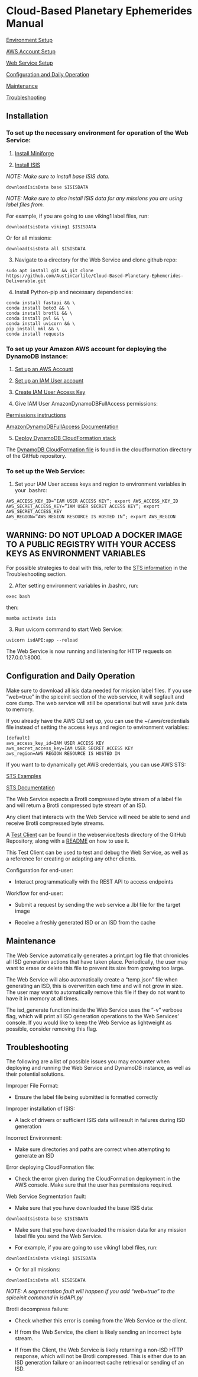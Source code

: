 # Cloud-Based Planetary Ephemerides Manual

[Environment Setup](#to-set-up-the-necessary-environment-for-operation-of-the-web-service)

[AWS Account Setup](#to-set-up-your-Amazon-AWS-account-for-deploying-the-dynamodb-instance)

[Web Service Setup](#to-set-up-the-web-service)

[Configuration and Daily Operation](#configuration-and-daily-operation)

[Maintenance](#maintenance)

[Troubleshooting](#troubleshooting)

## Installation

### To set up the necessary environment for operation of the Web Service:


1. [Install Miniforge](https://github.com/conda-forge/miniforge)


2. [Install ISIS](https://astrogeology.usgs.gov/docs/how-to-guides/environment-setup-and-maintenance/installing-isis-via-anaconda/)
   
_NOTE: Make sure to install base ISIS data._

```
downloadIsisData base $ISISDATA
```

_NOTE: Make sure to also install ISIS data for any missions you are using label files from._

For example, if you are going to use viking1 label files, run: 
```
downloadIsisData viking1 $ISISDATA
```
Or for all missions:
```
downloadIsisData all $ISISDATA
```


3. Navigate to a directory for the Web Service and clone github repo:
```
sudo apt install git && git clone https://github.com/AustinCarlile/Cloud-Based-Planetary-Ephemerides-Deliverable.git
```


4. Install Python-pip and necessary dependencies:
```
conda install fastapi && \
conda install boto3 && \
conda install brotli && \
conda install pvl && \
conda install uvicorn && \
pip install mkl && \
conda install requests
```


### To set up your Amazon AWS account for deploying the DynamoDB instance:

1. [Set up an AWS Account](https://docs.aws.amazon.com/accounts/latest/reference/manage-acct-creating.html)

2. [Set up an IAM User account](https://docs.aws.amazon.com/IAM/latest/UserGuide/id_users_create.html)

3. [Create IAM User Access Key](https://docs.aws.amazon.com/keyspaces/latest/devguide/create.keypair.html)

4. Give IAM User AmazonDynamoDBFullAccess permissions:

[Permissions instructions](https://docs.aws.amazon.com/IAM/latest/UserGuide/access_policies_manage-attach-detach.html)

[AmazonDynamoDBFullAccess Documentation](https://docs.aws.amazon.com/aws-managed-policy/latest/reference/AmazonDynamoDBFullAccess.html)


5. [Deploy DynamoDB CloudFormation stack](https://docs.aws.amazon.com/AWSCloudFormation/latest/UserGuide/cfn-console-create-stack.html)

The [DynamoDB CloudFormation file](cloudformation/dynamo.yml) is found in the cloudformation directory of the GitHub repository.


### To set up the Web Service:

1. Set your IAM User access keys and region to environment variables in your .bashrc:
```
AWS_ACCESS_KEY_ID=”IAM USER ACCESS KEY”; export AWS_ACCESS_KEY_ID
AWS_SECRET_ACCESS_KEY=”IAM USER SECRET ACCESS KEY”; export AWS_SECRET_ACCESS_KEY
AWS_REGION=”AWS REGION RESOURCE IS HOSTED IN”; export AWS_REGION
```
## **WARNING: DO NOT UPLOAD A DOCKER IMAGE TO A PUBLIC REGISTRY WITH YOUR ACCESS KEYS AS ENVIRONMENT VARIABLES**

For possible strategies to deal with this, refer to the [STS information](#sts-information) in the Troubleshooting section.

2. After setting environment variables in .bashrc, run: 
```
exec bash
```
then: 
```
mamba activate isis
```


3. Run uvicorn command to start Web Service:
```
uvicorn isdAPI:app --reload
```


The Web Service is now running and listening for HTTP requests on 127.0.0.1:8000.


## Configuration and Daily Operation

Make sure to download all isis data needed for mission label files. If you use “web=true” in the spiceinit section of the web service, it will segfault and core dump. The web service will still be operational but will save junk data to memory.


If you already have the AWS CLI set up, you can use the ~/.aws/credentials file instead of setting the access keys and region to environment variables:
```
[default]
aws_access_key_id=IAM USER ACCESS KEY
aws_secret_access_key=IAM USER SECRET ACCESS KEY
aws_region=AWS REGION RESOURCE IS HOSTED IN
```

<a a="sts-information"></a>
If you want to to dynamically get AWS credentials, you can use AWS STS:

[STS Examples](https://docs.aws.amazon.com/code-library/latest/ug/python_3_sts_code_examples.html)

[STS Documentation](https://botocore.amazonaws.com/v1/documentation/api/latest/reference/services/sts.html)


The Web Service expects a Brotli compressed byte stream of a label file and will return a Brotli compressed byte stream of an ISD. 

Any client that interacts with the Web Service will need be able to send and receive Brotli compressed byte streams.

A [Test Client](webservice/tests/test_client.py) can be found in the webservice/tests directory of the GitHub Repository, along with a [README](webservice/tests/README.txt) on how to use it. 

This Test Client can be used to test and debug the Web Service, as well as a reference for creating or adapting any other clients.


Configuration for end-user:

* Interact programmatically with the REST API to access endpoints


Workflow for end-user:

* Submit a request by sending the web service a .lbl file for the target image

* Receive a freshly generated ISD or an ISD from the cache


## Maintenance

The Web Service automatically generates a print.prt log file that chronicles all ISD generation actions that have taken place. Periodically, the user may want to erase or delete this file to prevent its size from growing too large.

The Web Service will also automatically create a “temp.json” file when generating an ISD, this is overwritten each time and will not grow in size. The user may want to automatically remove this file if they do not want to have it in memory at all times.

The isd_generate function inside the Web Service uses the “-v” verbose flag, which will print all ISD generation operations to the Web Services’ console. If you would like to keep the Web Service as lightweight as possible, consider removing this flag.


## Troubleshooting

The following are a list of possible issues you may encounter when deploying and running the Web Service and DynamoDB instance, as well as their potential solutions.


Improper File Format:
  
* Ensure the label file being submitted is formatted correctly
  
Improper installation of ISIS:

* A lack of drivers or sufficient ISIS data will result in failures during ISD generation
  
Incorrect Environment:
  
* Make sure directories and paths are correct when attempting to generate an ISD
  
Error deploying CloudFormation file:
  
* Check the error given during the CloudFormation deployment in the AWS console. Make sure that the user has permissions required.

Web Service Segmentation fault:

* Make sure that you have downloaded the base ISIS data:
```
downloadIsisData base $ISISDATA
```
  
* Make sure that you have downloaded the mission data for any mission label file you send the Web Service.
  
* For example, if you are going to use viking1 label files, run: 
```
downloadIsisData viking1 $ISISDATA
```
* Or for all missions:
```
downloadIsisData all $ISISDATA
```
_NOTE: A segmentation fault will happen if you add “web=true” to the spiceinit command in isdAPI.py_

Brotli decompress failure:

* Check whether this error is coming from the Web Service or the client.

* If from the Web Service, the client is likely sending an incorrect byte stream.

* If from the Client, the Web Service is likely returning a non-ISD HTTP response, which will not be Brotli compressed. This is either due to an ISD generation failure or an incorrect cache retrieval or sending of an ISD.

